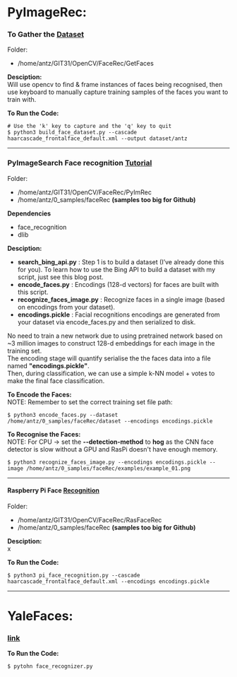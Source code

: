 # PyImageRec:

### To Gather the [Dataset](https://www.pyimagesearch.com/2018/06/11/how-to-build-a-custom-face-recognition-dataset/?__s=58mz3v4pfx9s2vjxvqgi)

Folder:	

* /home/antz/GIT31/OpenCV/FaceRec/GetFaces

**Desciption:**  
Will use opencv to find & frame instances of faces being recognised, then use keyboard to manually capture training samples of the faces you want to train with.

**To Run the Code:**  

	# Use the 'k' key to capture and the 'q' key to quit
    $ python3 build_face_dataset.py --cascade haarcascade_frontalface_default.xml --output dataset/antz

-------------------
### PyImageSearch Face recognition [Tutorial](https://www.pyimagesearch.com/2018/06/18/face-recognition-with-opencv-python-and-deep-learning/)  

Folder:		

* /home/antz/GIT31/OpenCV/FaceRec/PyImRec
* /home/antz/0_samples/faceRec **(samples too big for Github)**

**Dependencies**
* face_recognition
* dlib

**Desciption:**  

* **search_bing_api.py** : Step 1 is to build a dataset (I’ve already done this for you). To learn how to use the Bing API to build a dataset with my script, just see this blog post.
* **encode_faces.py** : Encodings (128-d vectors) for faces are built with this script.  
* **recognize_faces_image.py** : Recognize faces in a single image (based on encodings from your dataset).  
* **encodings.pickle** : Facial recognitions encodings are generated from your dataset via encode_faces.py and then serialized to disk.  

No need to train a new network due to using pretrained network based on ~3 million images to construct 128-d embeddings for each image in the training set.  
The encoding stage will quantify serialise the the faces data into a file named **"encodings.pickle"**.  
Then, during classification, we can use a simple k-NN model + votes to make the final face classification.

**To Encode the Faces:**  
NOTE: Remember to set the correct training set file path:  

    $ python3 encode_faces.py --dataset /home/antz/0_samples/faceRec/dataset --encodings encodings.pickle

**To Recognise the Faces:**  
NOTE: For CPU -> set the **--detection-method** to **hog**  as the CNN face detector is slow without a GPU and RasPi doesn't have enough memory.

	$ python3 recognize_faces_image.py --encodings encodings.pickle --image /home/antz/0_samples/faceRec/examples/example_01.png
    
-------------------
#### Raspberry Pi Face [Recognition](https://www.pyimagesearch.com/2018/06/25/raspberry-pi-face-recognition/)  

Folder: 

* /home/antz/GIT31/OpenCV/FaceRec/RasFaceRec
* /home/antz/0_samples/faceRec **(samples too big for Github)**

**Desciption:**  
x

**To Run the Code:**  

	$ python3 pi_face_recognition.py --cascade haarcascade_frontalface_default.xml --encodings encodings.pickle


------------
# YaleFaces:

###  [link](http://hanzratech.in/2015/02/03/face-recognition-using-opencv.html)

**To Run the Code:**

	$ pytohn face_recognizer.py
